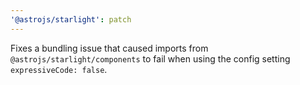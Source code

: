 ```yaml
---
'@astrojs/starlight': patch
---
```


Fixes a bundling issue that caused imports from `@astrojs/starlight/components` to fail when using the config setting `expressiveCode: false`.
